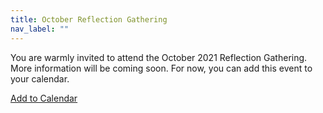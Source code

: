 ```yaml
---
title: October Reflection Gathering
nav_label: ""
---
```

You are warmly invited to attend the October 2021 Reflection Gathering. More information will be coming soon. For now, you can add this event to your calendar.

<a title="Add to Calendar" class="addeventatc" data-id="Rd9362043" href="https://www.addevent.com/event/Rd9362043" target="_blank" rel="nofollow">Add to Calendar</a>